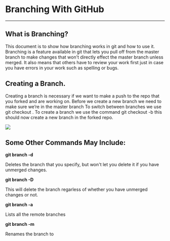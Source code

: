 # Branching With GitHub

----
## What is Branching?


This document is to show how branching works in git and how to use it. Branching is a feature available in git that lets you pull off from the master branch to make changes that won't directly effect the master branch unless merged. It also means that others have to review your work first just in case you have errors in your work such as spelling or bugs. 


## Creating a Branch.
Creating a branch is necessary if we want to make a push to the repo that you forked and are working on. Before we create a new branch we need to make sure we’re in the master branch To switch between branches we use git checkout <your branch name>. To create a branch we use the command git checkout -b <name your branch> this should now create a new branch in the forked repo.

![](https://github.com/feedhenry/student-help-guide-content/tree/master/topic04-git-introduction/book-git-tutorial/img/checkout.png)

## Some Other Commands May Include:

**git branch -d <branch-name>**

Deletes the branch that you specify, but won't let you delete it if you have unmerged changes.

**git branch -D <branch-name>**

This will delete the branch regarless of whether you have unmerged changes or not.

**git branch -a**

Lists all the remote branches

**git branch -m <branch>**

Renames the branch to <branch>





